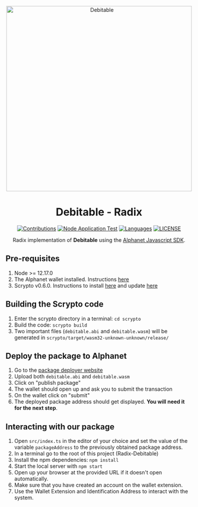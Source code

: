<div align="center">
  <p>
    <a href="https://github.com/Debitable/Radix-Debitable"><img src="https://i.imgur.com/9q4gLid.png" width="500" alt="Debitable" /></a>
    <h1>Debitable - Radix</h1>
  </p>

<a href="https://github.com/Debitable/Radix-Debitable/issues"><img src="https://camo.githubusercontent.com/f5054ffcd4245c10d3ec85ef059e07aacf787b560f83ad4aec2236364437d097/68747470733a2f2f696d672e736869656c64732e696f2f62616467652f636f6e747269627574696f6e732d77656c636f6d652d627269676874677265656e2e7376673f7374796c653d666c6174" alt="Contributions" /></a>
<a href="https://github.com/Debitable/Radix-Debitable/actions"><img src="https://github.com/Debitable/Radix-Debitable/actions/workflows/npm-grunt.yml/badge.svg" alt="Node Application Test" /></a>
<a href="https://rira.wtf"><img src="https://img.shields.io/github/languages/count/Debitable/Radix-Debitable" alt="Languages" /></a>
<a href="https://github.com/Debitable/Radix-Debitable/LICENSE"><img alt="LICENSE" src="https://img.shields.io/github/license/Debitable/Radix-Debitable" /></a>

Radix implementation of <b>Debitable</b> using the [Alphanet Javascript SDK](https://docs.radixdlt.com/main/scrypto/alphanet/javascript-sdk.html).
</div>

## Pre-requisites
1. Node >= 12.17.0
2. The Alphanet wallet installed. Instructions [here](https://docs.radixdlt.com/main/scrypto/alphanet/wallet-extension.html)
3. Scrypto v0.6.0. Instructions to install [here](https://docs.radixdlt.com/main/scrypto/getting-started/install-scrypto.html) and update [here](https://docs.radixdlt.com/main/scrypto/getting-started/updating-scrypto.html)

## Building the Scrypto code
1. Enter the scrypto directory in a terminal: `cd scrypto`
1. Build the code: `scrypto build`
1. Two important files (`debitable.abi` and `debitable.wasm`) will be generated in `scrypto/target/wasm32-unknown-unknown/release/`

## Deploy the package to Alphanet
1. Go to the [package deployer website](https://alphanet-deployer.radixdlt.com/)
2. Upload both `debitable.abi` and `debitable.wasm`
3. Click on "publish package"
4. The wallet should open up and ask you to submit the transaction
5. On the wallet click on "submit"
6. The deployed package address should get displayed. **You will need it for the next step**.

## Interacting with our package
1. Open `src/index.ts` in the editor of your choice and set the value of the variable `packageAddress` to the previously obtained package address.
2. In a terminal go to the root of this project (Radix-Debitable)
3. Install the npm dependencies: `npm install`
4. Start the local server with `npm start`
5. Open up your browser at the provided URL if it doesn't open automatically.
6. Make sure that you have created an account on the wallet extension.
7. Use the Wallet Extension and Identification Address to interact with the system.
